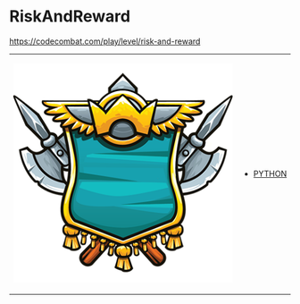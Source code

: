 # RiskAndReward 

https://codecombat.com/play/level/risk-and-reward
<table>
<tr>
<td>

![Hero Picture](hero.png?raw=true "Hero Picture")

</td>
<td>
<ul>
<li>

[PYTHON](RiskAndReward.py)

</li>
</td>
</tr>
<table>